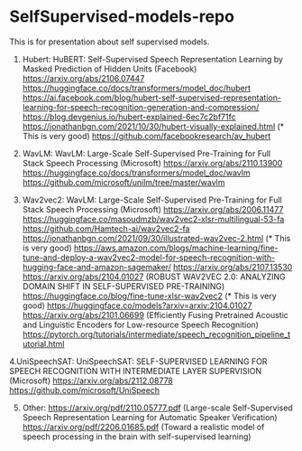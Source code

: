 # SelfSupervised-models-repo
This is for presentation about self supervised models.
  1. Hubert:
      HuBERT: Self-Supervised Speech Representation Learning by Masked Prediction of Hidden Units (Facebook)
      https://arxiv.org/abs/2106.07447
      https://huggingface.co/docs/transformers/model_doc/hubert
      https://ai.facebook.com/blog/hubert-self-supervised-representation-learning-for-speech-recognition-generation-and-compression/
      https://blog.devgenius.io/hubert-explained-6ec7c2bf71fc
      https://jonathanbgn.com/2021/10/30/hubert-visually-explained.html (* This is very good)
      https://github.com/facebookresearch/av_hubert
      
  2. WavLM:
      WavLM: Large-Scale Self-Supervised Pre-Training for Full Stack Speech Processing (Microsoft)
      https://arxiv.org/abs/2110.13900
      https://huggingface.co/docs/transformers/model_doc/wavlm
      https://github.com/microsoft/unilm/tree/master/wavlm
  
  3. Wav2vec2:
      WavLM: Large-Scale Self-Supervised Pre-Training for Full Stack Speech Processing (Microsoft)
      https://arxiv.org/abs/2006.11477
      https://huggingface.co/masoudmzb/wav2vec2-xlsr-multilingual-53-fa
      https://github.com/Hamtech-ai/wav2vec2-fa
      https://jonathanbgn.com/2021/09/30/illustrated-wav2vec-2.html (* This is very good)
      https://aws.amazon.com/blogs/machine-learning/fine-tune-and-deploy-a-wav2vec2-model-for-speech-recognition-with-hugging-face-and-amazon-sagemaker/
      https://arxiv.org/abs/2107.13530
      https://arxiv.org/abs/2104.01027 (ROBUST WAV2VEC 2.0: ANALYZING DOMAIN SHIFT IN SELF-SUPERVISED PRE-TRAINING)
      https://huggingface.co/blog/fine-tune-xlsr-wav2vec2 (* This is very good)
      https://huggingface.co/models?arxiv=arxiv:2104.01027
      https://arxiv.org/abs/2101.06699 (Efficiently Fusing Pretrained Acoustic and Linguistic Encoders for Low-resource Speech Recognition)
      https://pytorch.org/tutorials/intermediate/speech_recognition_pipeline_tutorial.html
      
  4.UniSpeechSAT:
      UniSpeechSAT: SELF-SUPERVISED LEARNING FOR SPEECH RECOGNITION WITH INTERMEDIATE LAYER SUPERVISION (Microsoft)
      https://arxiv.org/abs/2112.08778
      https://github.com/microsoft/UniSpeech
      
 5. Other:
      https://arxiv.org/pdf/2110.05777.pdf (Large-scale Self-Supervised Speech Representation Learning for Automatic Speaker Verification)
      https://arxiv.org/pdf/2206.01685.pdf (Toward a realistic model of speech processing in the brain with self-supervised learning)
